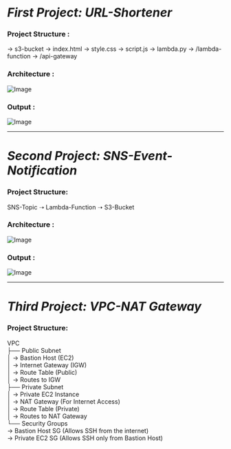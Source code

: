 # *First Project: URL-Shortener*

### Project Structure :
 → s3-bucket  → index.html  → style.css  → script.js  → lambda.py  → /lambda-function  → /api-gateway  

### Architecture :
![Image](https://github.com/user-attachments/assets/befa34e5-606d-4de8-8892-25386d8f3075)
### Output :
![Image](https://github.com/user-attachments/assets/bd45a6ae-d998-4b51-9702-7f6f852b64dc)

_________________________________________________________________________________________________

# *Second Project: SNS-Event-Notification*

### Project Structure:
SNS-Topic ➝ Lambda-Function ➝ S3-Bucket

### Architecture :
![Image](https://github.com/user-attachments/assets/887a9690-f7cb-4ed2-aa2c-fe2bb84c9743)
### Output :
![Image](https://github.com/user-attachments/assets/2d84c30c-c8e5-41e8-9ab3-85b65549c1b8)

___________________________________________________________________________________________________

# *Third Project: VPC-NAT Gateway*

### Project Structure:
VPC  
├── Public Subnet   
│   → Bastion Host (EC2)  
│   → Internet Gateway (IGW)  
│   → Route Table (Public)  
│   → Routes to IGW   
├── Private Subnet  
│   → Private EC2 Instance  
│   → NAT Gateway (For Internet Access)  
│   → Route Table (Private)  
│   → Routes to NAT Gateway  
└── Security Groups  
    → Bastion Host SG (Allows SSH from the internet)  
    → Private EC2 SG (Allows SSH only from Bastion Host)  


